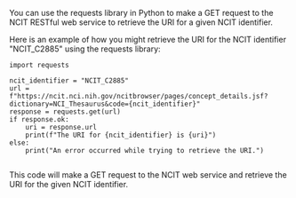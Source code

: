 You can use the requests library in Python to make a GET request to the NCIT RESTful web service to retrieve the URI for a given NCIT identifier.

Here is an example of how you might retrieve the URI for the NCIT identifier "NCIT_C2885" using the requests library:


```
import requests

ncit_identifier = "NCIT_C2885"
url = f"https://ncit.nci.nih.gov/ncitbrowser/pages/concept_details.jsf?dictionary=NCI_Thesaurus&code={ncit_identifier}"
response = requests.get(url)
if response.ok:
    uri = response.url
    print(f"The URI for {ncit_identifier} is {uri}")
else:
    print("An error occurred while trying to retrieve the URI.")


```

This code will make a GET request to the NCIT web service and retrieve the URI for the given NCIT identifier.